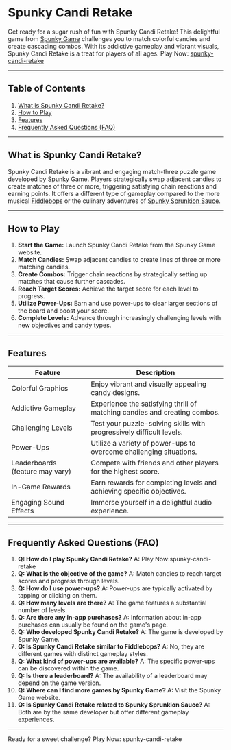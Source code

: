 # Spunky Candi Retake

Get ready for a sugar rush of fun with Spunky Candi Retake!  This delightful game from [Spunky Game](https://spunky.games) challenges you to match colorful candies and create cascading combos.  With its addictive gameplay and vibrant visuals, Spunky Candi Retake is a treat for players of all ages. Play Now: [spunky-candi-retake](https://spunky.games/spunky-candi-retake)


---

## Table of Contents

1. [What is Spunky Candi Retake?](#what-is-spunky-candi-retake)
2. [How to Play](#how-to-play)
3. [Features](#features)
4. [Frequently Asked Questions (FAQ)](#faq)

---

## What is Spunky Candi Retake? <a name="what-is-spunky-candi-retake"></a>

Spunky Candi Retake is a vibrant and engaging match-three puzzle game developed by Spunky Game. Players strategically swap adjacent candies to create matches of three or more, triggering satisfying chain reactions and earning points.  It offers a different type of gameplay compared to the more musical [Fiddlebops](https://spunky.games/fiddlebops) or the culinary adventures of [Spunky Sprunkion Sauce](https://spunky.games/spunky-sprunkion-sauce).


---

## How to Play <a name="how-to-play"></a>

1. **Start the Game:** Launch Spunky Candi Retake from the Spunky Game website.
2. **Match Candies:** Swap adjacent candies to create lines of three or more matching candies.
3. **Create Combos:** Trigger chain reactions by strategically setting up matches that cause further cascades.
4. **Reach Target Scores:** Achieve the target score for each level to progress.
5. **Utilize Power-Ups:**  Earn and use power-ups to clear larger sections of the board and boost your score.
6. **Complete Levels:** Advance through increasingly challenging levels with new objectives and candy types.

---

## Features <a name="features"></a>

| Feature | Description |
|---|---|
| Colorful Graphics | Enjoy vibrant and visually appealing candy designs. |
| Addictive Gameplay |  Experience the satisfying thrill of matching candies and creating combos. |
| Challenging Levels | Test your puzzle-solving skills with progressively difficult levels. |
| Power-Ups | Utilize a variety of power-ups to overcome challenging situations. |
| Leaderboards (feature may vary) | Compete with friends and other players for the highest score. |
| In-Game Rewards | Earn rewards for completing levels and achieving specific objectives. |
| Engaging Sound Effects | Immerse yourself in a delightful audio experience. |



---

## Frequently Asked Questions (FAQ) <a name="faq"></a>

1. **Q: How do I play Spunky Candi Retake?** A:  Play Now:spunky-candi-retake
2. **Q: What is the objective of the game?** A: Match candies to reach target scores and progress through levels.
3. **Q: How do I use power-ups?** A: Power-ups are typically activated by tapping or clicking on them.
4. **Q: How many levels are there?** A: The game features a substantial number of levels.
5. **Q:  Are there any in-app purchases?**  A:  Information about in-app purchases can usually be found on the game's page.
6. **Q: Who developed Spunky Candi Retake?** A: The game is developed by Spunky Game.
7. **Q: Is Spunky Candi Retake similar to Fiddlebops?** A: No, they are different games with distinct gameplay styles.
8. **Q: What kind of power-ups are available?** A: The specific power-ups can be discovered within the game.
9. **Q:  Is there a leaderboard?**  A: The availability of a leaderboard may depend on the game version.
10. **Q: Where can I find more games by Spunky Game?** A: Visit the Spunky Game website.
11. **Q: Is Spunky Candi Retake related to Spunky Sprunkion Sauce?** A: Both are by the same developer but offer different gameplay experiences.

---


Ready for a sweet challenge? Play Now: spunky-candi-retake
